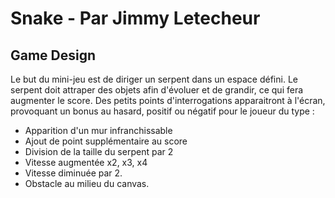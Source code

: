 # Snake - Par Jimmy Letecheur

## Game Design

Le but du mini-jeu est de diriger un serpent dans un espace défini. Le serpent doit attraper des objets afin d'évoluer et de grandir, ce qui fera augmenter le score. Des petits points d'interrogations apparaitront à l'écran, provoquant un bonus au hasard, positif ou négatif pour le joueur du type :

- Apparition d'un mur infranchissable
- Ajout de point supplémentaire au score
- Division de la taille du serpent par 2
- Vitesse augmentée x2, x3, x4
- Vitesse diminuée par 2.
- Obstacle au milieu du canvas.
